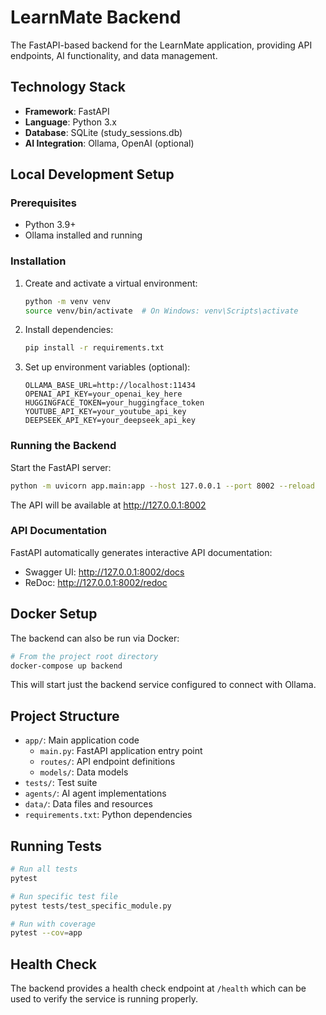 # LearnMate Backend

The FastAPI-based backend for the LearnMate application, providing API endpoints, AI functionality, and data management.

## Technology Stack

- **Framework**: FastAPI
- **Language**: Python 3.x
- **Database**: SQLite (study_sessions.db)
- **AI Integration**: Ollama, OpenAI (optional)

## Local Development Setup

### Prerequisites

- Python 3.9+
- Ollama installed and running

### Installation

1. Create and activate a virtual environment:
   ```bash
   python -m venv venv
   source venv/bin/activate  # On Windows: venv\Scripts\activate
   ```

2. Install dependencies:
   ```bash
   pip install -r requirements.txt
   ```

3. Set up environment variables (optional):
   ```
   OLLAMA_BASE_URL=http://localhost:11434
   OPENAI_API_KEY=your_openai_key_here
   HUGGINGFACE_TOKEN=your_huggingface_token
   YOUTUBE_API_KEY=your_youtube_api_key
   DEEPSEEK_API_KEY=your_deepseek_api_key
   ```

### Running the Backend

Start the FastAPI server:
```bash
python -m uvicorn app.main:app --host 127.0.0.1 --port 8002 --reload
```

The API will be available at http://127.0.0.1:8002

### API Documentation

FastAPI automatically generates interactive API documentation:
- Swagger UI: http://127.0.0.1:8002/docs
- ReDoc: http://127.0.0.1:8002/redoc

## Docker Setup

The backend can also be run via Docker:

```bash
# From the project root directory
docker-compose up backend
```

This will start just the backend service configured to connect with Ollama.

## Project Structure

- `app/`: Main application code
  - `main.py`: FastAPI application entry point
  - `routes/`: API endpoint definitions
  - `models/`: Data models
- `tests/`: Test suite
- `agents/`: AI agent implementations
- `data/`: Data files and resources
- `requirements.txt`: Python dependencies

## Running Tests

```bash
# Run all tests
pytest

# Run specific test file
pytest tests/test_specific_module.py

# Run with coverage
pytest --cov=app
```

## Health Check

The backend provides a health check endpoint at `/health` which can be used to verify the service is running properly. 